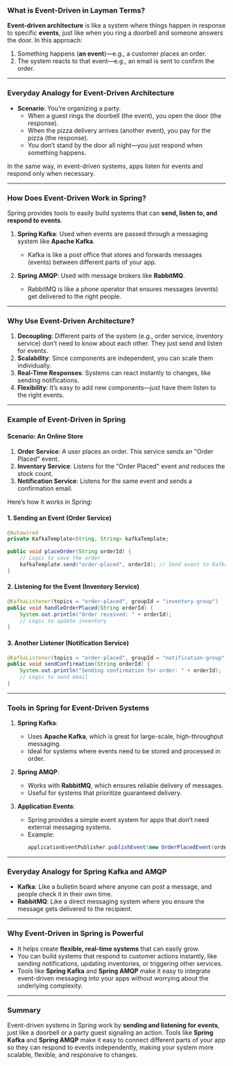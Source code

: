 ### What is Event-Driven in Layman Terms?

**Event-driven architecture** is like a system where things happen in response to specific **events**, just like when you ring a doorbell and someone answers the door. In this approach:

1. Something happens (**an event**)—e.g., a customer places an order.
2. The system reacts to that event—e.g., an email is sent to confirm the order.

---

### Everyday Analogy for Event-Driven Architecture

- **Scenario**: You’re organizing a party.
  - When a guest rings the doorbell (the event), you open the door (the response).
  - When the pizza delivery arrives (another event), you pay for the pizza (the response).
  - You don’t stand by the door all night—you just respond when something happens.

In the same way, in event-driven systems, apps listen for events and respond only when necessary.

---

### How Does Event-Driven Work in Spring?

Spring provides tools to easily build systems that can **send, listen to, and respond to events**.

1. **Spring Kafka**: Used when events are passed through a messaging system like **Apache Kafka**.
   - Kafka is like a post office that stores and forwards messages (events) between different parts of your app.

2. **Spring AMQP**: Used with message brokers like **RabbitMQ**.
   - RabbitMQ is like a phone operator that ensures messages (events) get delivered to the right people.

---

### Why Use Event-Driven Architecture?

1. **Decoupling**: Different parts of the system (e.g., order service, inventory service) don’t need to know about each other. They just send and listen for events.
2. **Scalability**: Since components are independent, you can scale them individually.
3. **Real-Time Responses**: Systems can react instantly to changes, like sending notifications.
4. **Flexibility**: It’s easy to add new components—just have them listen to the right events.

---

### Example of Event-Driven in Spring

#### **Scenario**: An Online Store

1. **Order Service**: A user places an order. This service sends an "Order Placed" event.
2. **Inventory Service**: Listens for the "Order Placed" event and reduces the stock count.
3. **Notification Service**: Listens for the same event and sends a confirmation email.

Here’s how it works in Spring:

#### **1. Sending an Event** (Order Service)

```java
@Autowired
private KafkaTemplate<String, String> kafkaTemplate;

public void placeOrder(String orderId) {
    // Logic to save the order
    kafkaTemplate.send("order-placed", orderId); // Send event to Kafka
}
```

#### **2. Listening for the Event** (Inventory Service)

```java
@KafkaListener(topics = "order-placed", groupId = "inventory-group")
public void handleOrderPlaced(String orderId) {
    System.out.println("Order received: " + orderId);
    // Logic to update inventory
}
```

#### **3. Another Listener** (Notification Service)

```java
@KafkaListener(topics = "order-placed", groupId = "notification-group")
public void sendConfirmation(String orderId) {
    System.out.println("Sending confirmation for order: " + orderId);
    // Logic to send email
}
```

---

### Tools in Spring for Event-Driven Systems

1. **Spring Kafka**:
   - Uses **Apache Kafka**, which is great for large-scale, high-throughput messaging.
   - Ideal for systems where events need to be stored and processed in order.

2. **Spring AMQP**:
   - Works with **RabbitMQ**, which ensures reliable delivery of messages.
   - Useful for systems that prioritize guaranteed delivery.

3. **Application Events**:
   - Spring provides a simple event system for apps that don’t need external messaging systems.
   - Example:
     ```java
     applicationEventPublisher.publishEvent(new OrderPlacedEvent(orderId));
     ```

---

### Everyday Analogy for Spring Kafka and AMQP

- **Kafka**: Like a bulletin board where anyone can post a message, and people check it in their own time.
- **RabbitMQ**: Like a direct messaging system where you ensure the message gets delivered to the recipient.

---

### Why Event-Driven in Spring is Powerful

- It helps create **flexible, real-time systems** that can easily grow.
- You can build systems that respond to customer actions instantly, like sending notifications, updating inventories, or triggering other services.
- Tools like **Spring Kafka** and **Spring AMQP** make it easy to integrate event-driven messaging into your apps without worrying about the underlying complexity.

---

### Summary

Event-driven systems in Spring work by **sending and listening for events**, just like a doorbell or a party guest signaling an action. Tools like **Spring Kafka** and **Spring AMQP** make it easy to connect different parts of your app so they can respond to events independently, making your system more scalable, flexible, and responsive to changes.
